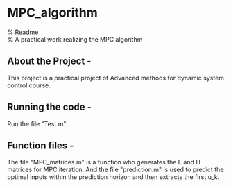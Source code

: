 # MPC_algorithm
% Readme                                   
% A practical work realizing the MPC algorithm       

About the Project - 
--------------------
This project is a practical project of Advanced methods for dynamic system control course.

Running the code - 
--------------------
Run the file "Test.m". 

Function files - 
--------------------
The file "MPC_matrices.m" is a function who generates the E and H matrices for MPC iteration. And the file "prediction.m" is used to predict the optimal inputs within the prediction horizon and then extracts the first u_k.
